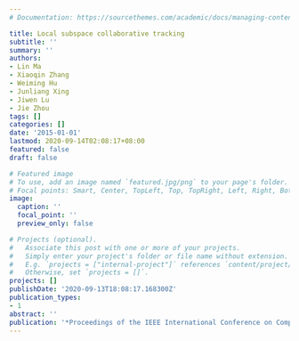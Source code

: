 ```yaml
---
# Documentation: https://sourcethemes.com/academic/docs/managing-content/

title: Local subspace collaborative tracking
subtitle: ''
summary: ''
authors:
- Lin Ma
- Xiaoqin Zhang
- Weiming Hu
- Junliang Xing
- Jiwen Lu
- Jie Zhou
tags: []
categories: []
date: '2015-01-01'
lastmod: 2020-09-14T02:08:17+08:00
featured: false
draft: false

# Featured image
# To use, add an image named `featured.jpg/png` to your page's folder.
# Focal points: Smart, Center, TopLeft, Top, TopRight, Left, Right, BottomLeft, Bottom, BottomRight.
image:
  caption: ''
  focal_point: ''
  preview_only: false

# Projects (optional).
#   Associate this post with one or more of your projects.
#   Simply enter your project's folder or file name without extension.
#   E.g. `projects = ["internal-project"]` references `content/project/deep-learning/index.md`.
#   Otherwise, set `projects = []`.
projects: []
publishDate: '2020-09-13T18:08:17.168300Z'
publication_types:
- 1
abstract: ''
publication: '*Proceedings of the IEEE International Conference on Computer Vision*'
---
```

